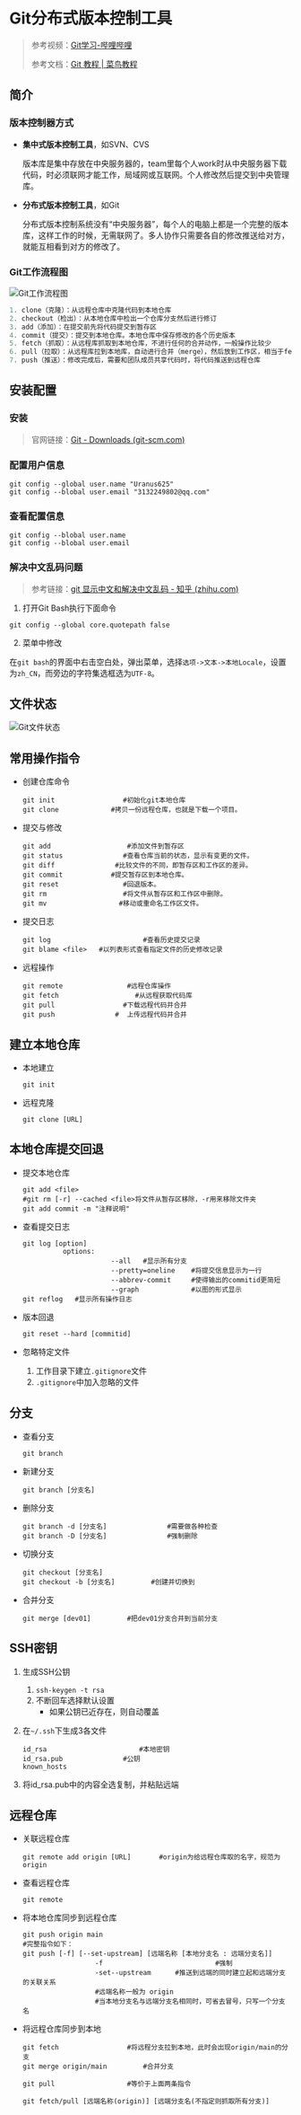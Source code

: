 # Git分布式版本控制工具

> 参考视频：[Git学习-哔哩哔哩](https://www.bilibili.com/video/BV1MU4y1Y7h5?p=1&vd_source=d13fed8345cf3fc82c8c32365f9b43ef)
>
> 参考文档：[Git 教程 | 菜鸟教程](https://www.runoob.com/git/git-tutorial.html)

## 简介

### 版本控制器方式

* **集中式版本控制工具**，如SVN、CVS

  ​		版本库是集中存放在中央服务器的，team里每个人work时从中央服务器下载代码，时必须联网才能工作，局域网或互联网。个人修改然后提交到中央管理库。

* **分布式版本控制工具**，如Git

  ​		分布式版本控制系统没有“中央服务器”，每个人的电脑上都是一个完整的版本库，这样工作的时候，无需联网了。多人协作只需要各自的修改推送给对方，就能互相看到对方的修改了。

### Git工作流程图

![Git工作流程图](Git学习笔记.assets/Git工作流程图.png)

```powershell
1. clone（克隆）：从远程仓库中克隆代码到本地仓库
2. checkout（检出）：从本地仓库中检出一个仓库分支然后进行修订
3. add（添加）：在提交前先将代码提交到暂存区
4. commit（提交）：提交到本地仓库。本地仓库中保存修改的各个历史版本
5. fetch（抓取）：从远程库抓取到本地仓库，不进行任何的合并动作，一般操作比较少
6. pull（拉取）：从远程库拉到本地库，自动进行合并（merge），然后放到工作区，相当于fetch+merge
7. push（推送）：修改完成后，需要和团队成员共享代码时，将代码推送到远程仓库
```

## 安装配置

### 安装

> 官网链接：[Git - Downloads (git-scm.com)](https://git-scm.com/downloads)

### 配置用户信息

```shell
git config --global user.name "Uranus625"
git config --blobal user.email "3132249802@qq.com"
```

### 查看配置信息

```shell
git config --blobal user.name
git config --blobal user.email
```

### 解决中文乱码问题

> 参考链接：[git 显示中文和解决中文乱码 - 知乎 (zhihu.com)](https://zhuanlan.zhihu.com/p/133706032)

1. 打开Git Bash执行下面命令

```shell
git config --global core.quotepath false
```

2. 菜单中修改

​		在`git bash`的界面中右击空白处，弹出菜单，选择`选项->文本->本地Locale`，设置为`zh_CN`，而旁边的字符集选框选为`UTF-8`。

## 文件状态

![Git文件状态](Git学习笔记.assets/Git文件状态.png)

## 常用操作指令

* 创建仓库命令

  ```shell
  git init			   	   #初始化git本地仓库
  git clone			    #拷贝一份远程仓库，也就是下载一个项目。
  ```

* 提交与修改

  ```shell
  git add					#添加文件到暂存区
  git status			   #查看仓库当前的状态，显示有变更的文件。
  git diff				 #比较文件的不同，即暂存区和工作区的差异。
  git commit 			#提交暂存区到本地仓库。
  git reset 			   #回退版本。
  git rm				   #将文件从暂存区和工作区中删除。
  git mv				  #移动或重命名工作区文件。
  ```

* 提交日志

  ```shell
  git log						#查看历史提交记录
  git blame <file>	 #以列表形式查看指定文件的历史修改记录
  ```

* 远程操作

  ```shell
  git remote				#远程仓库操作
  git fetch 				  #从远程获取代码库
  git pull				   #下载远程代码并合并
  git push				 #	上传远程代码并合并
  ```

## 建立本地仓库

* 本地建立

  ```shell
  git init
  ```

* 远程克隆

  ```shell
  git clone [URL]
  ```

## 本地仓库提交回退

* 提交本地仓库

  ```shell
  git add <file>
  #git rm [-r] --cached <file>将文件从暂存区移除，-r用来移除文件夹
  git add commit -m "注释说明"
  ```

* 查看提交日志

  ```shell
  git log [option]
  			options:
  						--all	#显示所有分支
  						--pretty=oneline	#将提交信息显示为一行
  						--abbrev-commit		#使得输出的commitid更简短
  						--graph				#以图的形式显示
  git reflog   #显示所有操作日志
  ```

* 版本回退

  ```shell
  git reset --hard [commitid]
  ```

* 忽略特定文件

  1. 工作目录下建立`.gitignore`文件
  2. `.gitignore`中加入忽略的文件

## 分支

* 查看分支

  ```shell
  git branch
  ```

* 新建分支

  ```shell
  git branch [分支名]
  ```

* 删除分支

  ```shell
  git branch -d [分支名]				#需要做各种检查
  git branch -D [分支名]				#强制删除
  ```

* 切换分支

  ```shell
  git checkout [分支名]
  git checkout -b [分支名] 		#创建并切换到
  ```

* 合并分支

  ```shell
  git merge [dev01]			#把dev01分支合并到当前分支
  ```

## SSH密钥

1. 生成SSH公钥

   1. `ssh-keygen -t rsa`
   2. 不断回车选择默认设置
      * 如果公钥已近存在，则自动覆盖

2. 在`~/.ssh`下生成3各文件

   ```shell
   id_rsa						#本地密钥
   id_rsa.pub				#公钥
   known_hosts
   ```

3. 将id_rsa.pub中的内容全选复制，并粘贴远端

## 远程仓库

* 关联远程仓库

  ```shell
  git remote add origin [URL]		#origin为给远程仓库取的名字，规范为origin
  ```

* 查看远程仓库

  ```shell
  git remote
  ```

* 将本地仓库同步到远程仓库

  ```shell
  git push origin main
  #完整指令如下：
  git push [-f] [--set-upstream] [远端名称 [本地分支名 : 远端分支名]]
  					-f							  #强制
  					-set--upstream		#推送到远端的同时建立起和远端分支的关联关系
  					#远端名称一般为 origin
  					#当本地分支名与远端分支名相同时，可省去冒号，只写一个分支名
  ```

* 将远程仓库同步到本地

  ```shell
  git fetch					#将远程分支拉到本地，此时会出现origin/main的分支
  git merge origin/main			#合并分支
  ```

  ```shell
  git pull					#等价于上面两条指令
  ```

  ```shell
  git fetch/pull [远端名称(origin)] [远端分支名(不指定则抓取所有分支)]
  ```